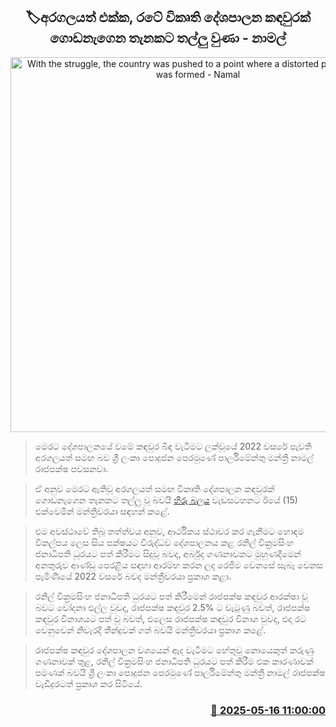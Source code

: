 <p align='center'><b><h2 align='center' title='With the struggle, the country was pushed to a point where a distorted political camp was formed - Namal'>🏷අරගලයත් එක්ක, රටේ විකෘති දේශපාලන කඳවුරක් ගොඩනැගෙන තැනකට තල්ලු වුණා - නාමල්</h2></b></p>
<p align='center'><img src='https://helakuru.sgp1.cdn.digitaloceanspaces.com/esana/images/lib/namal-hiru-balaya.jpg' width='600' alt='With the struggle, the country was pushed to a point where a distorted political camp was formed - Namal'></p>

> මෙරට දේශපාලනයේ වමේ කඳවුර බිඳ වැටීමට ලක්වූයේ 2022 වසරේ පැවති අරගලයත් සමඟ බව ශ්‍රී ලංකා පොදුජන පෙරමුණේ පාර්ලිමේන්තු මන්ත්‍රී නාමල් රාජපක්ෂ පවසනවා.

> ඒ අනුව මෙරට ඇතිවූ අරගලයත් සමඟ විකෘති දේශපාලන කඳවුරක් ගොඩනැගෙන තැනකට තල්ලු වූ බවයි <a href='https://youtu.be/R2LRCr6qP2g'>හිරු බලය</a> වැඩසටහනට ඊයේ (15) එක්වෙමින් මන්ත්‍රීවරයා සඳහන් කළේ.

> එම අවස්ථාවේ තිබූ තත්ත්වය අනුව, ආර්ථිකය ස්ථාවර කර ගැනීමට හොඳම විකල්පය ලෙස සිය පක්ෂයට විරුද්ධව දේශපාලනය කළ රනිල් වික්‍රමසිංහ ජනාධිපති ධූරයට පත් කිරීමට සිදුවූ බවද, අර්බුද ගණනාවකට මුහුණදීමෙන් අනතුරුව ආණ්ඩු පෙරළිය සඳහා ආරම්භ කරන ලද රෙජිම වෙනසේ සැබෑ වෙනස පැමිණියේ 2022 වසරේ බවද මන්ත්‍රීවරයා ප්‍රකාශ කළා.

> රනිල් වික්‍රමසිංහ ජනාධිපති ධුරයට පත් කිරීමෙන් රාජපක්ෂ කඳවුර ආරක්ෂා වූ බවට චෝදනා එල්ල වුවද, රාජපක්ෂ කඳවුර 2.5% ට වැටුණු බවත්, රාජපක්ෂ කඳවුර විනාශයට පත් වූ බවත්, එලෙස රාජපක්ෂ කඳවුර විනාශ වුවද, එදා රට වෙනුවෙන් නිවැරදි තීන්දුවක් ගත් බවයි මන්ත්‍රීවරයා ප්‍රකාශ කළේ.

> රාජපක්ෂ කඳවුර දේශපාලන වශයෙන් ඇද වැටීමට හේතුවූ නොයෙකුත් කරුණු ගණනාවක් තුළ, රනිල් වික්‍රමසිංහ ජනාධිපති ධුරයට පත් කිරීම එක කාරණාවක් පමණක් බවයි ශ්‍රී ලංකා පොදුජන පෙරමුණේ පාර්ලිමේන්තු මන්ත්‍රී නාමල් රාජපක්ෂ වැඩිදුරටත් ප්‍රකාශ කර සිටියේ.



<h3 align='right'><a href='https://www.helakuru.lk/esana/p/110140/'>📅 2025-05-16 11:00:00</a></h3>
